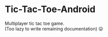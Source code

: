 # Tic-Tac-Toe-Android

Multiplayer tic tac toe game.<br/>
(Too lazy to write remaining documentation) 😛

